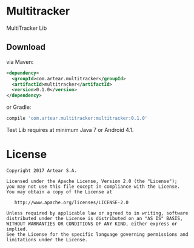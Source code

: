 # Multitracker
MultiTracker Lib


Download
--------

via Maven:
```xml
<dependency>
  <groupId>com.artear.multitracker</groupId>
  <artifactId>multitracker</artifactId>
  <version>0.1.0</version>
</dependency>
```
or Gradle:
```groovy
compile 'com.artear.multitracker:multitracker:0.1.0'
```
Test Lib requires at minimum Java 7 or Android 4.1.

License
=======

    Copyright 2017 Artear S.A.

    Licensed under the Apache License, Version 2.0 (the "License");
    you may not use this file except in compliance with the License.
    You may obtain a copy of the License at

       http://www.apache.org/licenses/LICENSE-2.0

    Unless required by applicable law or agreed to in writing, software
    distributed under the License is distributed on an "AS IS" BASIS,
    WITHOUT WARRANTIES OR CONDITIONS OF ANY KIND, either express or implied.
    See the License for the specific language governing permissions and
    limitations under the License.
